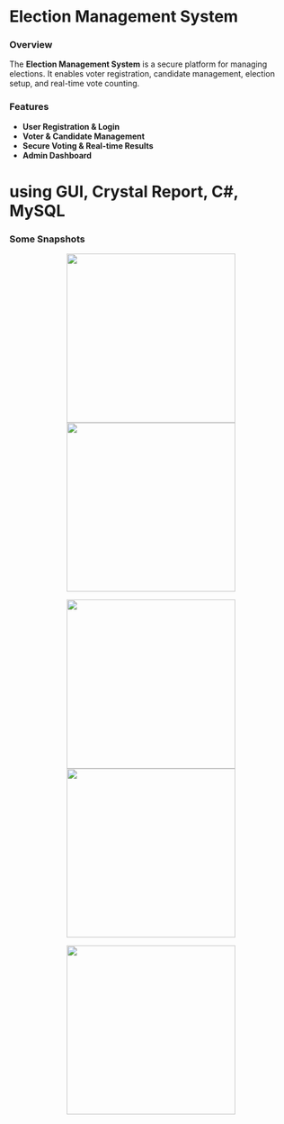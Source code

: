 # Election Management System

### Overview
The **Election Management System** is a secure platform for managing elections. It enables voter registration, candidate management, election setup, and real-time vote counting.

### Features
- **User Registration & Login**
- **Voter & Candidate Management**
- **Secure Voting & Real-time Results**
- **Admin Dashboard**

# **using GUI, Crystal Report, C#, MySQL**

### Some Snapshots

<p align="center">
  <img src="https://github.com/user-attachments/assets/3f166392-bc21-41c7-9fac-822c4bec5381" width="300" />
  <img src="https://github.com/user-attachments/assets/7eb6c07f-d5bd-4e22-a166-47a4a68f4255" width="300" />
</p>
<p align="center">
  <img src="https://github.com/user-attachments/assets/138091fd-cbb4-4a34-8e3c-ac6b8ac3d7bc" width="300" />
  <img src="https://github.com/user-attachments/assets/3e3bdba1-974b-41ff-91a5-a1467cd67af6" width="300" />
</p>
</p>
<p align="center">
  <img src="https://github.com/user-attachments/assets/0d444b95-104b-47a2-965d-e0afe8a43281" width="300" />
</p>

